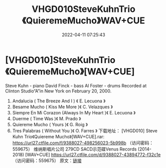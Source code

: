 ﻿---
title: VHGD010SteveKuhnTrio《QuieremeMucho》WAV+CUE
date: 2022-04-11 07:25:43
categories: 古典音乐、新世纪、纯音雅乐
tags: 纯音雅乐
---
# [VHGD010]SteveKuhnTrio《QuieremeMucho》[WAV+CUE]

Steve Kuhn - piano
David Finck - bass
Al Foster - drums
Recorded at Clinton Studio“A”in New York on February 20,
2000.
1. Andalucia ( The Breeze And I ) 《 E. Lecuona 》
2. Besame Mucho ( Kiss Me More )《 C. Velazques 》
3. Siempre En Mi Corazon (Always In My Heart )《 E. Lecuona
》
4. Duerme ( Time Was )《 M. Prado 》
5. Quiereme Mucho ( Yours )《 G. Roig 》
6. Tres Palabras ( Without You )《 O. Farres 》
下载地址：
[VHGD010] Steve Kuhn Trio《Quiereme
Mucho》[WAV+CUE].rar: https://url27.ctfile.com/f/9388027-498256023-5b998b
（访问密码：559675）
维纳斯唱片公司 279CD SACD示范碟Venus Records (2014-2018) [WAV+CUE]
https://url27.ctfile.com/d/9388027-43894772-f32c1e
（访问密码：559675）
原文：[链接](https://blog.sina.com.cn/s/blog_1647c7e7601030wm3.html)